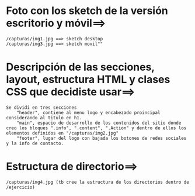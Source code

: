 # Foto con los sketch de la versión escritorio y móvil==>

    /capturas/img1.jpg ==> sketch desktop
    /capturas/img3.jpg ==> sketch movil""
    
# Descripción de las secciones, layout, estructura HTML y clases CSS que decidiste usar==>

    Se dividi en tres secciones 
        "header", contiene al menu logo y encabezado proincipal considerando al titulo en h1.
        "main", espacio de desarrollo de los contenidos del sitio donde creo los bloques ".info", ".content", ".Action" y dentro de ellos los elementos definidos en "/capturas/img2.jpg"
        "footer", lugar del logo con bajada los botones de redes sociales y la info de contacto.

# Estructura de directorio==>
    
    /capturas/img4.jpg (tb cree la estructura de los directorios dentro de /ejercicio)